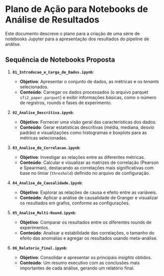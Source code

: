 # Plano de Ação para Notebooks de Análise de Resultados

Este documento descreve o plano para a criação de uma série de notebooks Jupyter para a apresentação dos resultados do pipeline de análise.

## Sequência de Notebooks Proposta

1.  **`01_Introducao_e_Carga_de_Dados.ipynb`**:
    *   **Objetivo**: Apresentar o conjunto de dados, as métricas e os *tenants* selecionados.
    *   **Conteúdo**: Carregar os dados processados (o arquivo parquet `sfi2_paper.parquet`) e exibir informações básicas, como o número de registros, rounds e fases de experimento.

2.  **`02_Analise_Descritiva.ipynb`**:
    *   **Objetivo**: Fornecer uma visão geral das características dos dados.
    *   **Conteúdo**: Gerar estatísticas descritivas (média, mediana, desvio padrão) e visualizações como histogramas e boxplots para as métricas selecionadas.

3.  **`03_Analise_de_Correlacao.ipynb`**:
    *   **Objetivo**: Investigar as relações entre as diferentes métricas.
    *   **Conteúdo**: Calcular e visualizar as matrizes de correlação (Pearson e Spearman), destacando as correlações mais significativas com base no limiar (`threshold`) definido no arquivo de configuração.

4.  **`04_Analise_de_Causalidade.ipynb`**:
    *   **Objetivo**: Explorar as relações de causa e efeito entre as variáveis.
    *   **Conteúdo**: Aplicar a análise de causalidade de Granger e visualizar os resultados em grafos, conforme as configurações.

5.  **`05_Analise_Multi-Round.ipynb`**:
    *   **Objetivo**: Comparar os resultados entre os diferentes rounds de experimentos.
    *   **Conteúdo**: Analisar a estabilidade das correlações, o tamanho do efeito das anomalias e agregar os resultados usando meta-análise.

6.  **`06_Relatorio_Final.ipynb`**:
    *   **Objetivo**: Consolidar e apresentar os principais *insights* obtidos.
    *   **Conteúdo**: Um resumo executivo com as conclusões mais importantes de cada análise, gerando um relatório final.
